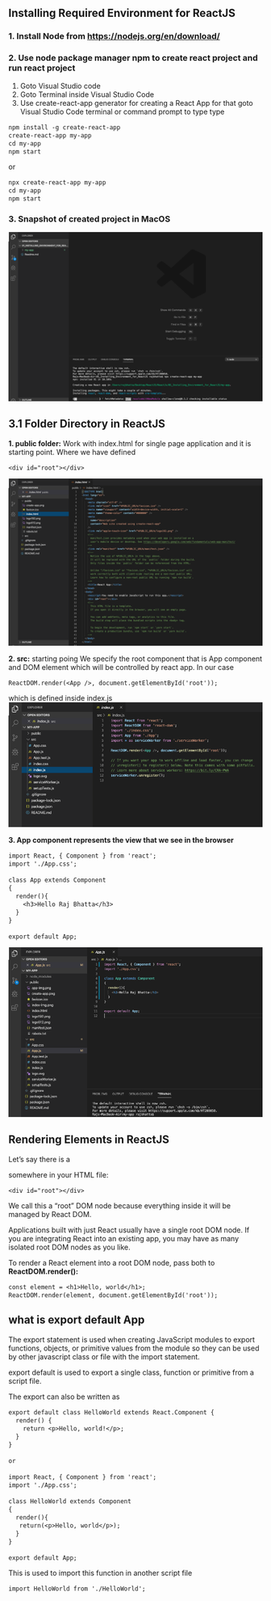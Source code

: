 ## Installing Required Environment for ReactJS ##

### 1. Install Node from https://nodejs.org/en/download/ ###

### 2. Use node package manager npm to create react project and run react project ###

1. Goto Visual Studio code
2. Goto Terminal inside Visual Studio Code
3. Use create-react-app generator for creating a React App for that goto Visual Studio Code terminal or command prompt to type type
```
npm install -g create-react-app
create-react-app my-app
cd my-app
npm start
```
or 
```
npx create-react-app my-app
cd my-app
npm start
```

### 3. Snapshot of created project in MacOS ###
<img src="my-app/public/create-app.png"/>

## 3.1 Folder Directory in ReactJS ##
**1. public folder:** Work with index.html for single page application and it is starting point. Where we have defined 
```
<div id="root"></div> 
```
<img src="my-app/public/index-img.png"/>

**2. src:** starting poing 
We specify the root component  that is App component and DOM element which will be controlled by react app. In our case
```
ReactDOM.render(<App />, document.getElementById('root'));
```
which is defined inside index.js
<img src="my-app/public/app-img.png"/>

**3. App component represents the view that we see in the browser** 
```
import React, { Component } from 'react';
import './App.css';

class App extends Component
{
  render(){
    <h3>Hello Raj Bhatta</h3>
  }
}

export default App;
```
<img src="my-app/public/main-js.png"/>

## Rendering Elements in ReactJS ##
Let’s say there is a <div> somewhere in your HTML file:
 ```
<div id="root"></div>
```
We call this a “root” DOM node because everything inside it will be managed by React DOM.
  
Applications built with just React usually have a single root DOM node. If you are integrating React into an existing app, you may have as many isolated root DOM nodes as you like.

To render a React element into a root DOM node, pass both to **ReactDOM.render():**
```
const element = <h1>Hello, world</h1>;
ReactDOM.render(element, document.getElementById('root'));
```
## what is export default App ##
The export statement is used when creating JavaScript modules to export functions, objects, or primitive values from the module so they can be used by other javascript class or file with the import statement.

export default is used to export a single class, function or primitive from a script file.

The export can also be written as
```
export default class HelloWorld extends React.Component {
  render() {
    return <p>Hello, world!</p>;
  }
}

or

import React, { Component } from 'react';
import './App.css';

class HelloWorld extends Component
{
  render(){
   return(<p>Hello, world</p>);
  }
}

export default App;

```
This is used to import this function in another script file
```
import HelloWorld from './HelloWorld';
```


